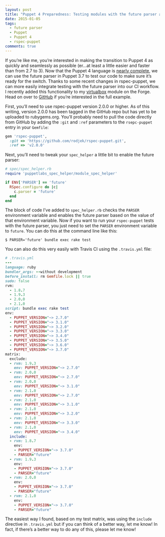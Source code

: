 ```yaml
---
layout: post
title: "Puppet 4 Preparedness: Testing modules with the future parser and repec-puppet"
date: 2015-01-05
tags:
  - future parser
  - Puppet
  - Puppet 4
  - rspec-puppet
comments: true
---
```


If you’re like me, you’re interested in making the transition to Puppet 4 as quickly and seamlessly as possible (er...at least a little easier and faster than from 2.7 to 3). Now that the Puppet 4 language is [nearly complete](https://docs.puppetlabs.com/puppet/3.7/reference/release_notes.html#feature-nearly-final-implementation-of-the-puppet-4-language), we can use the future parser in Puppet 3.7 to test our code to make sure it’s ready for the switch. Thanks to some recent changes in rspec-puppet, we can more easily integrate testing with the future parser into our CI workflow. I recently added this functionality to my [virtualbox](https://forge.puppetlabs.com/danzilio/virtualbox) module on the Forge. Head on over to [GitHub](https://github.com/danzilio/danzilio-virtualbox) if you’re interested in the full example.

First, you’ll need to use rspec-puppet version 2.0.0 or higher. As of this writing, version 2.0.0 has been tagged in the GitHub repo but has yet to be uploaded to rubygems.org. You’ll probably need to pull the code directly from GitHub by adding the `:git` and `:ref` parameters to the `rsepc-puppet` entry in your `Gemfile`:

```ruby
gem 'rspec-puppet',
  :git => 'https://github.com/rodjek/rspec-puppet.git',
  :ref => 'v2.0.0'
```

Next, you’ll need to tweak your `spec_helper` a little bit to enable the future parser:

```ruby
# spec/spec_helper.rb
require 'puppetlabs_spec_helper/module_spec_helper'

if ENV['PARSER'] == 'future'
  RSpec.configure do |c|
    c.parser = 'future'
  end
end
```

The block of code I’ve added to `spec_helper.rb` checks the `PARSER` environment variable and enables the future parser based on the value of that environment variable. Now if you want to run your `rspec-puppet` tests with the future parser, you just need to set the `PARSER` environment variable to `future`. You can do this at the command line like this:

	$ PARSER='future' bundle exec rake test

You can also do this very easily with Travis CI using the `.travis.yml` file:

```ruby
# .travis.yml
---
language: ruby
bundler_args: --without development
before_install: rm Gemfile.lock || true
sudo: false
rvm:
  - 1.8.7
  - 1.9.3
  - 2.0.0
  - 2.1.0
script: bundle exec rake test
env:
  - PUPPET_VERSION="~> 2.7.0"
  - PUPPET_VERSION="~> 3.1.0"
  - PUPPET_VERSION="~> 3.2.0"
  - PUPPET_VERSION="~> 3.3.0"
  - PUPPET_VERSION="~> 3.4.0"
  - PUPPET_VERSION="~> 3.5.0"
  - PUPPET_VERSION="~> 3.6.0"
  - PUPPET_VERSION="~> 3.7.0"
matrix:
  exclude:
  - rvm: 1.9.3
    env: PUPPET_VERSION="~> 2.7.0"
  - rvm: 2.0.0
    env: PUPPET_VERSION="~> 2.7.0"
  - rvm: 2.0.0
    env: PUPPET_VERSION="~> 3.1.0"
  - rvm: 2.1.0
    env: PUPPET_VERSION="~> 2.7.0"
  - rvm: 2.1.0
    env: PUPPET_VERSION="~> 3.1.0"
  - rvm: 2.1.0
    env: PUPPET_VERSION="~> 3.2.0"
  - rvm: 2.1.0
    env: PUPPET_VERSION="~> 3.3.0"
  - rvm: 2.1.0
    env: PUPPET_VERSION="~> 3.4.0"
  include:
  - rvm: 1.8.7
    env:
    - PUPPET_VERSION="~> 3.7.0"
    - PARSER="future"
  - rvm: 1.9.3
    env:
    - PUPPET_VERSION="~> 3.7.0"
    - PARSER="future"
  - rvm: 2.0.0
    env:
    - PUPPET_VERSION="~> 3.7.0"
    - PARSER="future"
  - rvm: 2.1.0
    env:
    - PUPPET_VERSION="~> 3.7.0"
    - PARSER="future"
```

The easiest way I found, based on my test matrix, was using the `include` directive in `.travis.yml` but if you can think of a better way, let me know! In fact, if there’s a better way to do any of this, please let me know!
